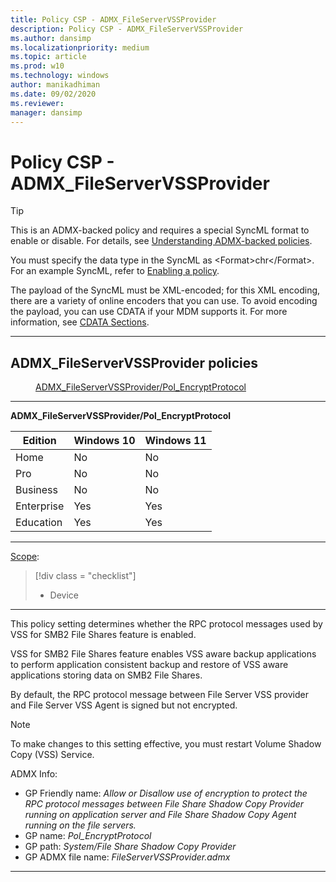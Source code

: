 ```yaml
---
title: Policy CSP - ADMX_FileServerVSSProvider
description: Policy CSP - ADMX_FileServerVSSProvider
ms.author: dansimp
ms.localizationpriority: medium
ms.topic: article
ms.prod: w10
ms.technology: windows
author: manikadhiman
ms.date: 09/02/2020
ms.reviewer: 
manager: dansimp
---
```


# Policy CSP - ADMX_FileServerVSSProvider

> [!TIP]
> This is an ADMX-backed policy and requires a special SyncML format to enable or disable.  For details, see [Understanding ADMX-backed policies](./understanding-admx-backed-policies.md).
> 
> You must specify the data type in the SyncML as &lt;Format&gt;chr&lt;/Format&gt;. For an example SyncML, refer to [Enabling a policy](./understanding-admx-backed-policies.md#enabling-a-policy).
> 
> The payload of the SyncML must be XML-encoded; for this XML encoding, there are a variety of online encoders that you can use. To avoid encoding the payload, you can use CDATA if your MDM supports it. For more information, see [CDATA Sections](http://www.w3.org/TR/REC-xml/#sec-cdata-sect).

<hr/>

<!--Policies-->
## ADMX_FileServerVSSProvider policies  

<dl>
  <dd>
    <a href="#admx-fileservervssprovider-pol-encryptprotocol">ADMX_FileServerVSSProvider/Pol_EncryptProtocol</a>
  </dd>
</dl>


<hr/>

<!--Policy-->
<a href="" id="admx-fileservervssprovider-pol-encryptprotocol"></a>**ADMX_FileServerVSSProvider/Pol_EncryptProtocol**  

<!--SupportedSKUs-->

|Edition|Windows 10|Windows 11|
|--- |--- |--- |
|Home|No|No|
|Pro|No|No|
|Business|No|No|
|Enterprise|Yes|Yes|
|Education|Yes|Yes|

<!--/SupportedSKUs-->
<hr/>

<!--Scope-->
[Scope](./policy-configuration-service-provider.md#policy-scope):

> [!div class = "checklist"]
> * Device

<hr/>

<!--/Scope-->
<!--Description-->
This policy setting determines whether the RPC protocol messages used by VSS for SMB2 File Shares feature is enabled.

VSS for SMB2 File Shares feature enables VSS aware backup applications to perform application consistent backup and restore of VSS aware applications storing data on SMB2 File Shares.

By default, the RPC protocol message between File Server VSS provider and File Server VSS Agent is signed but not encrypted. 

> [!NOTE]
> To make changes to this setting effective, you must restart Volume Shadow Copy (VSS) Service.

<!--/Description-->

<!--ADMXBacked-->
ADMX Info:  
-   GP Friendly name: *Allow or Disallow use of encryption to protect the RPC protocol messages between File Share Shadow Copy Provider running on application server and File Share Shadow Copy Agent running on the file servers.*
-   GP name: *Pol_EncryptProtocol*
-   GP path: *System/File Share Shadow Copy Provider*
-   GP ADMX file name: *FileServerVSSProvider.admx*

<!--/ADMXBacked-->
<!--/Policy-->
<hr/>


<!--/Policies-->

